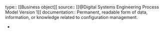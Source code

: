 type:: [[Business object]]
source:: [[@Digital Systems Engineering Process Model Version 1]]
documentation:: Permanent, readable form of data, information, or knowledge related to configuration management.

-